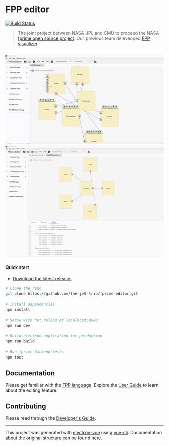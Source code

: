 # FPP editor
[![Build Status](http://128.2.25.105:8080/job/FPP%20Graphical%20Editor/badge/icon)](http://128.2.25.105:8080/job/FPP%20Graphical%20Editor/)

> The joint project between NASA JPL and CMU to proceed the NASA [fprime open source project](https://github.com/nasa/fprime). Our previous team deleveoped [FPP visualizer](https://github.com/Real-Rocket-Panda/fprime-visual).

![FPP Editor1](https://github.com/the-jet-trio/fprime-editor/blob/master/image2.gif?raw=true)
![FPP Editor 2](https://github.com/the-jet-trio/fprime-editor/blob/master/image1.gif?raw=true)
------

#### Quick start

- [Download the latest release.](https://github.com/the-jet-trio/fprime-editor/releases/latest)

``` bash
# Clone the repo
git clone https://github.com/the-jet-trio/fprime-editor.git

# Install dependencies
npm install

# Serve with hot reload at localhost:9080
npm run dev

# Build electron application for production
npm run build

# Run fprime backend tests
npm test

```

## Documentation

Please get familiar with the [FPP language](https://github.com/the-jet-trio/fprime-editor/blob/master/TeamJPL_Source_Lang_Reference_Document.pdf). Explore the [User Guide](https://github.com/the-jet-trio/fprime-editor/blob/master/User%20Manual.pdf) to learn about the editing feature.

## Contributing

Please read through the [Developer's Guide](https://github.com/the-jet-trio/fprime-editor/blob/master/Developers%20Guide.pdf).

---

This project was generated with [electron-vue](https://github.com/SimulatedGREG/electron-vue) using [vue-cli](https://github.com/vuejs/vue-cli). Documentation about the original structure can be found [here](https://simulatedgreg.gitbooks.io/electron-vue/content/index.html).
